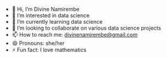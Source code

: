 - 👋 Hi, I’m Divine Namirembe 
- 👀 I’m interested in data science 
- 🌱 I’m currently learning data science 
- 💞️ I’m looking to collaborate on various data science projects
- 📫 How to reach me: divinenamirembe@gmail.com
- 😄 Pronouns: she/her
- ⚡ Fun fact: I love mathematics 

<!---
divinenamirembe/divinenamirembe is a ✨ special ✨ repository because its `README.md` (this file) appears on your GitHub profile.
You can click the Preview link to take a look at your changes.
--->
